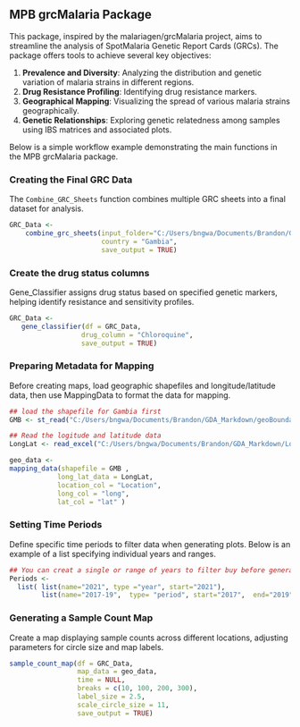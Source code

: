 
## MPB grcMalaria Package

This package, inspired by the malariagen/grcMalaria project, aims to
streamline the analysis of SpotMalaria Genetic Report Cards (GRCs). The
package offers tools to achieve several key objectives:

1.  **Prevalence and Diversity**: Analyzing the distribution and genetic
    variation of malaria strains in different regions.
2.  **Drug Resistance Profiling**: Identifying drug resistance markers.
3.  **Geographical Mapping**: Visualizing the spread of various malaria
    strains geographically.
4.  **Genetic Relationships**: Exploring genetic relatedness among
    samples using IBS matrices and associated plots.

Below is a simple workflow example demonstrating the main functions in
the MPB grcMalaria package.

### Creating the Final GRC Data

The `Combine_GRC_Sheets` function combines multiple GRC sheets into a
final dataset for analysis.

``` r
GRC_Data <-
    combine_grc_sheets(input_folder="C:/Users/bngwa/Documents/Brandon/GDA_Markdown/All_GRC_Reads_Gambia",
                       country = "Gambia", 
                       save_output = TRUE)
```

### Create the drug status columns

Gene_Classifier assigns drug status based on specified genetic markers,
helping identify resistance and sensitivity profiles.

``` r
GRC_Data <-
   gene_classifier(df = GRC_Data, 
                  drug_column = "Chloroquine",
                  save_output = TRUE)
```

### Preparing Metadata for Mapping

Before creating maps, load geographic shapefiles and longitude/latitude
data, then use MappingData to format the data for mapping.

``` r
## load the shapefile for Gambia first
GMB <- st_read("C:/Users/bngwa/Documents/Brandon/GDA_Markdown/geoBoundaries-GMB-ADM3-all/geoBoundaries-GMB-ADM3-all/geoBoundaries-GMB-ADM3_simplified.shp")

## Read the logitude and latitude data
LongLat <- read_excel("C:/Users/bngwa/Documents/Brandon/GDA_Markdown/LongLat_data.xlsx")

geo_data <- 
mapping_data(shapefile = GMB ,
            long_lat_data = LongLat,
            location_col = "Location",
            long_col = "long",
            lat_col = "lat" )
```

### Setting Time Periods

Define specific time periods to filter data when generating plots. Below
is an example of a list specifying individual years and ranges.

``` r
## You can creat a single or range of years to filter buy before generating the plots
Periods <-
  list( list(name="2021", type ="year", start="2021"),
        list(name="2017-19",  type= "period", start="2017",  end="2019"))
```

### Generating a Sample Count Map

Create a map displaying sample counts across different locations,
adjusting parameters for circle size and map labels.

``` r
sample_count_map(df = GRC_Data, 
                 map_data = geo_data,
                 time = NULL,
                 breaks = c(10, 100, 200, 300),
                 label_size = 2.5, 
                 scale_circle_size = 11,
                 save_output = TRUE)
```
